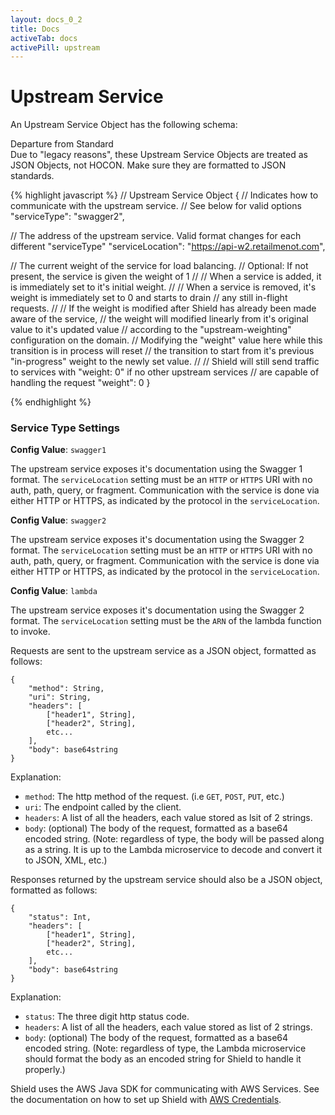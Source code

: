 ```yaml
---
layout: docs_0_2
title: Docs
activeTab: docs
activePill: upstream
---
```

# Upstream Service

An Upstream Service Object has the following schema:

<div class="panel panel-warning">
  <div class="panel-heading">Departure from Standard</div>
  <div class="panel-body">
    Due to "legacy reasons", these Upstream Service Objects are treated as JSON Objects, not HOCON.  Make sure they are
    formatted to JSON standards.
  </div>
</div>

{% highlight javascript %}
// Upstream Service Object
{
  // Indicates how to communicate with the upstream service.
  // See below for valid options
  "serviceType": "swagger2",

  // The address of the upstream service.  Valid format changes for each different "serviceType"
  "serviceLocation": "https://api-w2.retailmenot.com",

  // The current weight of the service for load balancing.
  // Optional:  If not present, the service is given the weight of 1
  //
  // When a service is added, it is immediately set to it's initial weight.
  //
  // When a service is removed, it's weight is immediately set to 0 and starts to drain
  // any still in-flight requests.
  //
  // If the weight is modified after Shield has already been made aware of the service,
  // the weight will modified linearly from it's original value to it's updated value
  // according to the "upstream-weighting" configuration on the domain.
  // Modifying the "weight" value here while this transition is in process will reset
  // the transition to start from it's previous "in-progress" weight to the newly set value.
  //
  // Shield will still send traffic to services with "weight: 0" if no other upstream services
  // are capable of handling the request
  "weight": 0
}

{% endhighlight %}

### Service Type Settings

**Config Value**: `swagger1`

The upstream service exposes it's documentation using the Swagger 1 format.  The `serviceLocation` setting must be
an `HTTP` or `HTTPS` URI with no auth, path, query, or fragment.  Communication with the service is done via either HTTP
or HTTPS, as indicated by the protocol in the `serviceLocation`.


**Config Value**: `swagger2`

The upstream service exposes it's documentation using the Swagger 2 format.  The `serviceLocation` setting must be
an `HTTP` or `HTTPS` URI with no auth, path, query, or fragment.  Communication with the service is done via either HTTP
or HTTPS, as indicated by the protocol in the `serviceLocation`.

**Config Value**: `lambda`

The upstream service exposes it's documentation using the Swagger 2 format.  The `serviceLocation` setting must be
the `ARN` of the lambda function to invoke.

Requests are sent to the upstream service as a JSON object, formatted as follows:

    {
        "method": String,
        "uri": String,
        "headers": [
            ["header1", String],
            ["header2", String],
            etc...
        ],
        "body": base64string
    }

Explanation:

+ ```method```: The http method of the request. (i.e ```GET```,  ```POST```, ```PUT```, etc.)
+ ```uri```: The endpoint called by the client.
+ ```headers```: A list of all the headers, each value stored as lsit of 2 strings.
+ ```body```: (optional) The body of the request, formatted as a base64 encoded string. (Note: regardless of type, the body will be passed along as a string. It is up to the Lambda microservice to decode and convert it to JSON, XML, etc.)

Responses returned by the upstream service should also be a JSON object, formatted as follows:

    {
        "status": Int,
        "headers": [
            ["header1", String],
            ["header2", String],
            etc...
        ],
        "body": base64string
    }

Explanation:

+ ```status```: The three digit http status code.
+ ```headers```: A list of all the headers, each value stored as list of 2 strings.
+ ```body```: (optional) The body of the request, formatted as a base64 encoded string. (Note: regardless of type, the Lambda microservice should format the body as an encoded string for Shield to handle it properly.)

Shield uses the AWS Java SDK for communicating with AWS Services.  See the documentation on how to set up Shield with
[AWS Credentials](http://docs.aws.amazon.com/java-sdk/latest/developer-guide/credentials.html).
